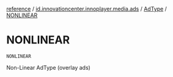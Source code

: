 [reference](../../index.md) / [id.innovationcenter.innoplayer.media.ads](../index.md) / [AdType](index.md) / [NONLINEAR](./-n-o-n-l-i-n-e-a-r.md)

# NONLINEAR

`NONLINEAR`

Non-Linear AdType (overlay ads)

